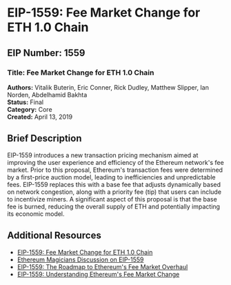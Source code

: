 # EIP-1559: Fee Market Change for ETH 1.0 Chain

## EIP Number: 1559​

### Title: Fee Market Change for ETH 1.0 Chain​

**Authors:** Vitalik Buterin, Eric Conner, Rick Dudley, Matthew Slipper, Ian Norden, Abdelhamid Bakhta​  
**Status:** Final​  
**Category:** Core​  
**Created:** April 13, 2019​  

## Brief Description

EIP-1559 introduces a new transaction pricing mechanism aimed at improving the user experience and efficiency of the Ethereum network's fee market. Prior to this proposal, Ethereum's transaction fees were determined by a first-price auction model, leading to inefficiencies and unpredictable fees. EIP-1559 replaces this with a base fee that adjusts dynamically based on network congestion, along with a priority fee (tip) that users can include to incentivize miners. A significant aspect of this proposal is that the base fee is burned, reducing the overall supply of ETH and potentially impacting its economic model.​

## Additional Resources

- [EIP-1559: Fee Market Change for ETH 1.0 Chain](https://eips.ethereum.org/EIPS/eip-1559)
- [Ethereum Magicians Discussion on EIP-1559](https://ethereum-magicians.org/t/eip-1559-fee-market-change-for-eth-1-0-chain/2780)
- [EIP-1559: The Roadmap to Ethereum's Fee Market Overhaul](https://hackmd.io/@timbeiko/1559-resources)
- [EIP-1559: Understanding Ethereum's Fee Market Change](https://www.coinbase.com/learn/crypto-basics/what-is-eip-1559)
